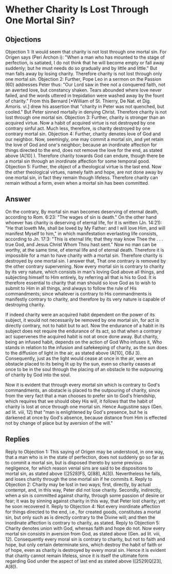# Whether Charity Is Lost Through One Mortal Sin?
## Objections
Objection 1: It would seem that charity is not lost through one mortal sin. For Origen says (Peri Archon i): "When a man who has mounted to the stage of perfection, is satiated, I do not think that he will become empty or fall away suddenly; but he must needs do so gradually and by little and little." But man falls away by losing charity. Therefore charity is not lost through only one mortal sin.
Objection 2: Further, Pope Leo in a sermon on the Passion (60) addresses Peter thus: "Our Lord saw in thee not a conquered faith, not an averted love, but constancy shaken. Tears abounded where love never failed, and the words uttered in trepidation were washed away by the fount of charity." From this Bernard [*William of St. Thierry, De Nat. et Dig. Amoris. vi.] drew his assertion that "charity in Peter was not quenched, but cooled." But Peter sinned mortally in denying Christ. Therefore charity is not lost through one mortal sin.
Objection 3: Further, charity is stronger than an acquired virtue. Now a habit of acquired virtue is not destroyed by one contrary sinful act. Much less, therefore, is charity destroyed by one contrary mortal sin.
Objection 4: Further, charity denotes love of God and our neighbor. Now, seemingly, one may commit a mortal sin, and yet retain the love of God and one's neighbor; because an inordinate affection for things directed to the end, does not remove the love for the end, as stated above (A[10] ). Therefore charity towards God can endure, though there be a mortal sin through an inordinate affection for some temporal good.
Objection 5: Further, the object of a theological virtue is the last end. Now the other theological virtues, namely faith and hope, are not done away by one mortal sin, in fact they remain though lifeless. Therefore charity can remain without a form, even when a mortal sin has been committed.
## Answer
On the contrary, By mortal sin man becomes deserving of eternal death, according to Rom. 6:23: "The wages of sin is death." On the other hand whoever has charity is deserving of eternal life, for it is written (Jn. 14:21): "He that loveth Me, shall be loved by My Father: and I will love Him, and will manifest Myself to him," in which manifestation everlasting life consists, according to Jn. 17:3: "This is eternal life; that they may know Thee the . . . true God, and Jesus Christ Whom Thou hast sent." Now no man can be worthy, at the same time, of eternal life and of eternal death. Therefore it is impossible for a man to have charity with a mortal sin. Therefore charity is destroyed by one mortal sin.
I answer that, That one contrary is removed by the other contrary supervening. Now every mortal sin is contrary to charity by its very nature, which consists in man's loving God above all things, and subjecting himself to Him entirely, by referring all that is his to God. It is therefore essential to charity that man should so love God as to wish to submit to Him in all things, and always to follow the rule of His commandments; since whatever is contrary to His commandments is manifestly contrary to charity, and therefore by its very nature is capable of destroying charity.

If indeed charity were an acquired habit dependent on the power of its subject, it would not necessarily be removed by one mortal sin, for act is directly contrary, not to habit but to act. Now the endurance of a habit in its subject does not require the endurance of its act, so that when a contrary act supervenes the acquired habit is not at once done away. But charity, being an infused habit, depends on the action of God Who infuses it, Who stands in relation to the infusion and safekeeping of charity, as the sun does to the diffusion of light in the air, as stated above (A[10], OBJ 3). Consequently, just as the light would cease at once in the air, were an obstacle placed to its being lit up by the sun, even so charity ceases at once to be in the soul through the placing of an obstacle to the outpouring of charity by God into the soul.

Now it is evident that through every mortal sin which is contrary to God's commandments, an obstacle is placed to the outpouring of charity, since from the very fact that a man chooses to prefer sin to God's friendship, which requires that we should obey His will, it follows that the habit of charity is lost at once through one mortal sin. Hence Augustine says (Gen. ad lit. viii, 12) that "man is enlightened by God's presence, but he is darkened at once by God's absence, because distance from Him is effected not by change of place but by aversion of the will."
## Replies
Reply to Objection 1: This saying of Origen may be understood, in one way, that a man who is in the state of perfection, does not suddenly go so far as to commit a mortal sin, but is disposed thereto by some previous negligence, for which reason venial sins are said to be dispositions to mortal sin, as stated above ([2528]FS, Q[88], A[3]). Nevertheless he falls, and loses charity through the one mortal sin if he commits it.
Reply to Objection 2: Charity may be lost in two ways; first, directly, by actual contempt, and, in this way, Peter did not lose charity. Secondly, indirectly, when a sin is committed against charity, through some passion of desire or fear; it was by sinning against charity in this way, that Peter lost charity; yet he soon recovered it.
Reply to Objection 4: Not every inordinate affection for things directed to the end, i.e., for created goods, constitutes a mortal sin, but only such as is directly contrary to the Divine will; and then the inordinate affection is contrary to charity, as stated.
Reply to Objection 5: Charity denotes union with God, whereas faith and hope do not. Now every mortal sin consists in aversion from God, as stated above (Gen. ad lit. viii, 12). Consequently every moral sin is contrary to charity, but not to faith and hope, but only certain determinate sins, which destroy the habit of faith or of hope, even as charity is destroyed by every moral sin. Hence it is evident that charity cannot remain lifeless, since it is itself the ultimate form regarding God under the aspect of last end as stated above ([2529]Q[23], A[8]).